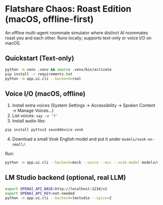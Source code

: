 # Flatshare Chaos: Roast Edition (macOS, offline-first)

An offline multi-agent roommate simulator where distinct AI roommates roast you and each other.
Runs locally; supports text-only or voice I/O on macOS.

## Quickstart (Text-only)
```bash
python -m venv .venv && source .venv/bin/activate
pip install -r requirements.txt
python -m app.ui.cli --backend=real
```

## Voice I/O (macOS, offline)
1) Install extra voices (System Settings → Accessibility → Spoken Content → Manage Voices…)
2) List voices: `say -v '?'`
3) Install audio libs:
```bash
pip install pyttsx3 sounddevice vosk
```
4) Download a small Vosk English model and put it under `models/vosk-en-small/`.

Run:
```bash
python -m app.ui.cli --backend=mock --voice --mic --vosk-model models/vosk-en-small
```

## LM Studio backend (optional, real LLM)
```bash
export OPENAI_API_BASE=http://localhost:1234/v1
export OPENAI_API_KEY=not-needed
python -m app.ui.cli --backend=lmstudio --spice=2
```

